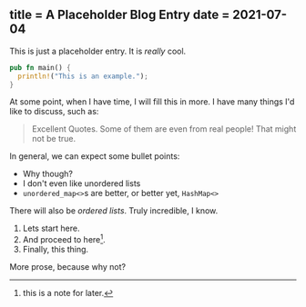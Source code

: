 title = A Placeholder Blog Entry
date = 2021-07-04
---
This is just a placeholder entry. It is _really_ cool.

```rust
pub fn main() {
  println!("This is an example.");
}
```

At some point, when I have time, I will fill this in more. I have many
things I'd like to discuss, such as:

> Excellent Quotes. Some of them are even from real people!
> That might not be true.

In general, we can expect some bullet points:

* Why though?
* I don't even like unordered lists
* `unordered_map<>`s are better, or better yet, `HashMap<>`

There will also be *ordered lists*. Truly incredible, I know.

1. Lets start here.
1. And proceed to here[^1].
1. Finally, this thing.

More prose, because why not?

[^1]: this is a note for later.
